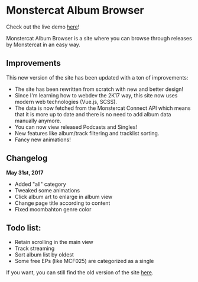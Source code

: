 # Monstercat Album Browser

Check out the live demo [here](https://gamehelp16.github.io/monstercat-browser/#/)!

Monstercat Album Browser is a site where you can browse through releases by Monstercat in an easy way.

## Improvements

This new version of the site has been updated with a ton of improvements:

- The site has been rewritten from scratch with new and better design!
- Since I'm learning how to webdev the 2K17 way, this site now uses modern web technologies (Vue.js, SCSS).
- The data is now fetched from the Monstercat Connect API which means that it is more up to date and there is no need to add album data manually anymore.
- You can now view released Podcasts and Singles!
- New features like album/track filtering and tracklist sorting.
- Fancy new animations!

## Changelog

**May 31st, 2017**

- Added "all" category
- Tweaked some animations
- Click album art to enlarge in album view
- Change page title according to content
- Fixed moombahton genre color

## Todo list:

- Retain scrolling in the main view
- Track streaming
- Sort album list by oldest
- Some free EPs (like MCF025) are categorized as a single

If you want, you can still find the old version of the site [here](https://github.com/gamehelp16/monstercat-browser-old).
